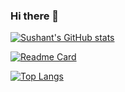 ### Hi there 👋

[![Sushant's GitHub stats](https://github-readme-stats.vercel.app/api?username=sushantgwr87&hide=contribs,prs,issues&show_icons=true&theme=midnight-purple)](https://github.com/sushantgwr87)

[![Readme Card](https://github-readme-stats.vercel.app/api/pin/?username=sushnatgwr87&repo=portfolio&theme=midnight-purple)](https://github.com/sushantgwr87/portfolio)

[![Top Langs](https://github-readme-stats.vercel.app/api/top-langs/?username=sushantgwr87&theme=midnight-purple)](https://github.com/sushantgwr87)
